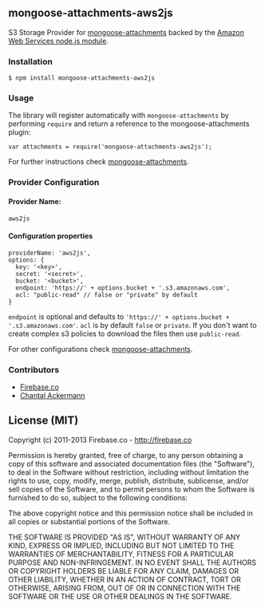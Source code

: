 ## mongoose-attachments-aws2js

S3 Storage Provider for [mongoose-attachments](https://github.com/firebaseco/mongoose-attachments) backed by the [Amazon Web Services node.js module](https://github.com/SaltwaterC/aws2js).

### Installation

    $ npm install mongoose-attachments-aws2js

### Usage

The library will register automatically with `mongoose-attachments` by performing `require` and
return a reference to the mongoose-attachments plugin:

    var attachments = require('mongoose-attachments-aws2js');

For further instructions check [mongoose-attachments](https://github.com/firebaseco/mongoose-attachments).

### Provider Configuration
#### Provider Name:

    aws2js

#### Configuration properties

    providerName: 'aws2js',
    options: {
      key: '<key>',
      secret: '<secret>',
      bucket: '<bucket>',
      endpoint: 'https://' + options.bucket + '.s3.amazonaws.com',
      acl: "public-read" // false or "private" by default
    }

`endpoint` is optional and defaults to `'https://' + options.bucket + '.s3.amazonaws.com'`.
`acl` is by default `false` or `private`. If you don't want to create complex s3 policies to download the files then use `public-read`.

For other configurations check [mongoose-attachments](https://github.com/firebaseco/mongoose-attachments).

### Contributors

* [Firebase.co](https://github.com/firebaseco)
* [Chantal Ackermann](https://github.com/nuarhu)

## License (MIT)

Copyright (c) 2011-2013 Firebase.co - http://firebase.co

Permission is hereby granted, free of charge, to any person obtaining a copy of this software and associated documentation files (the "Software"), to deal in the Software without restriction, including without limitation the rights to use, copy, modify, merge, publish, distribute, sublicense, and/or sell copies of the Software, and to permit persons to whom the Software is furnished to do so, subject to the following conditions:

The above copyright notice and this permission notice shall be included in all copies or substantial portions of the Software.

THE SOFTWARE IS PROVIDED "AS IS", WITHOUT WARRANTY OF ANY KIND, EXPRESS OR IMPLIED, INCLUDING BUT NOT LIMITED TO THE WARRANTIES OF MERCHANTABILITY, FITNESS FOR A PARTICULAR PURPOSE AND NON-INFRINGEMENT. IN NO EVENT SHALL THE AUTHORS OR COPYRIGHT HOLDERS BE LIABLE FOR ANY CLAIM, DAMAGES OR OTHER LIABILITY, WHETHER IN AN ACTION OF CONTRACT, TORT OR OTHERWISE, ARISING FROM, OUT OF OR IN CONNECTION WITH THE SOFTWARE OR THE USE OR OTHER DEALINGS IN THE SOFTWARE.

